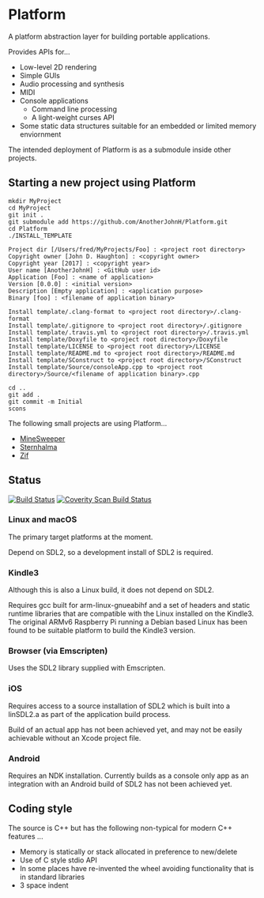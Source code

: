 # Platform

A platform abstraction layer for building portable applications.

Provides APIs for...
* Low-level 2D rendering
* Simple GUIs
* Audio processing and synthesis
* MIDI
* Console applications
  * Command line processing
  * A light-weight curses API
* Some static data structures suitable for an embedded or limited memory enviornment

The intended deployment of Platform is as a submodule inside other projects.

## Starting a new project using Platform

```
mkdir MyProject
cd MyProject
git init .
git submodule add https://github.com/AnotherJohnH/Platform.git
cd Platform
./INSTALL_TEMPLATE

Project dir [/Users/fred/MyProjects/Foo] : <project root directory>
Copyright owner [John D. Haughton] : <copyright owner>
Copyright year [2017] : <copyright year>
User name [AnotherJohnH] : <GitHub user id>
Application [Foo] : <name of application>
Version [0.0.0] : <initial version>
Description [Empty application] : <application purpose>
Binary [foo] : <filename of application binary>

Install template/.clang-format to <project root directory>/.clang-format
Install template/.gitignore to <project root directory>/.gitignore
Install template/.travis.yml to <project root directory>/.travis.yml
Install template/Doxyfile to <project root directory>/Doxyfile
Install template/LICENSE to <project root directory>/LICENSE
Install template/README.md to <project root directory>/README.md
Install template/SConstruct to <project root directory>/SConstruct
Install template/Source/consoleApp.cpp to <project root directory>/Source/<filename of application binary>.cpp
```

```
cd ..
git add .
git commit -m Initial
scons
```

The following small projects are using Platform...
* [MineSweeper](https://github.com/AnotherJohnH/MineSweeper/)
* [Sternhalma](https://github.com/AnotherJohnH/Sternhalma/)
* [Zif](https://github.com/AnotherJohnH/Zif/)

## Status

[![Build Status](https://travis-ci.org/AnotherJohnH/Platform.svg?branch=master)](https://travis-ci.org/AnotherJohnH/Platform)
[![Coverity Scan Build Status](https://scan.coverity.com/projects/13938/badge.svg)](https://scan.coverity.com/projects/anotherjohnh-platform)

### Linux and macOS

The primary target platforms at the moment.

Depend on SDL2, so a development install of SDL2 is required.

### Kindle3

Although this is also a Linux build, it does not depend on SDL2.

Requires gcc built for arm-linux-gnueabihf and a set of headers and static runtime libraries
that are compatible with the Linux installed on the Kindle3. The original ARMv6 Raspberry Pi
running a Debian based Linux has been found to be suitable platform to build the Kindle3 version.

### Browser (via Emscripten)

Uses the SDL2 library supplied with Emscripten.

### iOS

Requires access to a source installation of SDL2 which is built into a linSDL2.a as part of
the application build process.

Build of an actual app has not been achieved yet, and may not be easily achievable without
an Xcode project file.

### Android

Requires an NDK installation. Currently builds as a console only app as an integration with
an Android build of SDL2 has not been achieved yet.

## Coding style

The source is C++ but has the following non-typical for modern C++ features ...
* Memory is statically or stack allocated in preference to new/delete
* Use of C style stdio API
* In some places have re-invented the wheel avoiding functionality that is in standard libraries
* 3 space indent

